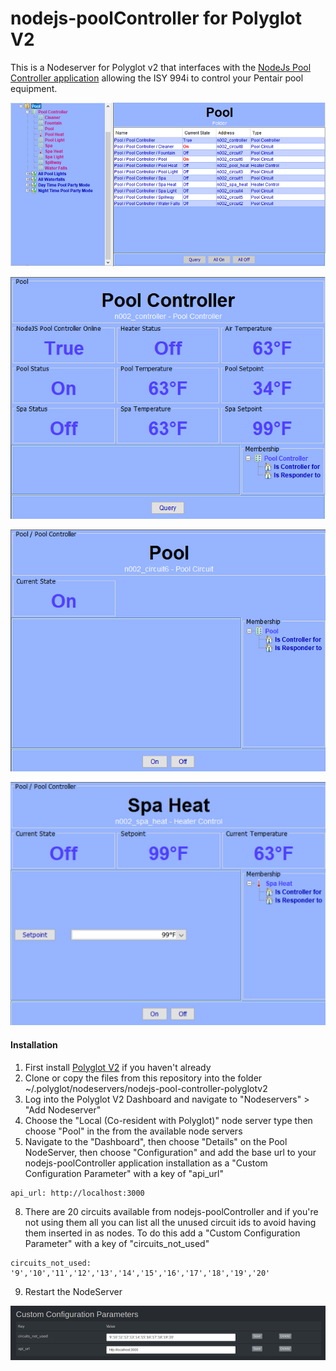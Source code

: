 # nodejs-poolController for Polyglot V2
This is a Nodeserver for Polyglot v2 that interfaces with the [NodeJs Pool Controller application](https://github.com/tagyoureit/nodejs-poolController) allowing the ISY 994i to control your Pentair pool equipment.

[![Pool Controller Folder](./screenshots/01-controller-folder.png)](./screenshots/01-controller-folder.png)

[![Pool Controller Node](./screenshots/02-controller-node.png)](./screenshots/02-controller-node.png)

[![Pool Circuit Node](./screenshots/03-circuit-node.png)](./screenshots/03-circuit-node.png)

[![Pool Heat Node](./screenshots/04-heat-node.png)](./screenshots/04-heat-node.png)

#### Installation

1. First install [Polyglot V2](https://github.com/UniversalDevicesInc/polyglot-v2) if you haven't already
2. Clone or copy the files from this repository into the folder ~/.polyglot/nodeservers/nodejs-pool-controller-polyglotv2
3. Log into the Polyglot V2 Dashboard and navigate to "Nodeservers" > "Add Nodeserver"
5. Choose the "Local (Co-resident with Polyglot)" node server type then choose "Pool" in the from the available node servers
7. Navigate to the "Dashboard", then choose "Details" on the Pool NodeServer, then choose "Configuration" and add the base url to your nodejs-poolController application installation as a "Custom Configuration Parameter" with a key of "api_url"
```
api_url: http://localhost:3000
```
8. There are 20 circuits available from nodejs-poolController and if you're not using them all you can list all the unused circuit ids to avoid having them inserted in as nodes. To do this add a "Custom Configuration Parameter" with a key of "circuits_not_used"
```
circuits_not_used: '9','10','11','12','13','14','15','16','17','18','19','20'
```
9. Restart the NodeServer

[![Polyglot Configuration](./screenshots/05-polyglot-configuration.png)](./screenshots/05-polyglot-configuration.png)
